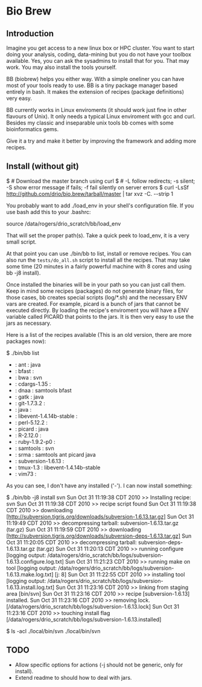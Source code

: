 # Bio Brew

## Introduction

Imagine you get access to a new linux box or HPC cluster. You want to start doing 
your analysis, coding, data-mining but you do not have your toolbox available. Yes, 
you can ask the sysadmins to install that for you. That may work. You may also install
the tools yourself. 

BB (biobrew) helps you either way. With a simple oneliner you can have most of your
tools ready to use.  BB is a tiny package manager based entirely in bash. It makes the 
extension of recipes (package definitions) very easy. 

BB currently works in Linux enviroments (it should work just fine in other flavours of 
Unix). It only needs a typical Linux enviroment with gcc and curl. Besides my classic 
and inseparable unix tools bb comes with some bioinformatics gems.  

Give it a try and make it better by improving the framework and adding more recipes.

## Install (without git)

$ # Download the master branch using curl
$ # -L follow redirects; -s silent; -S show error message if fails; -f fail silently on server errors
$ curl -LsSf http://github.com/drio/bio.brew/tarball/master | tar xvz -C. --strip 1

You probably want to add ./load_env in your shell's configuration file. If you use bash add
this to your .bashrc:

source /data/rogers/drio_scratch/bb/load_env    

That will set the proper path(s). Take a quick peek to load_env, it is a very small script.

At that point you can use ./bin/bb to list, install or remove recipes. You can also run the 
``tests/do_all.sh`` script to install all the recipes. That may take some time (20 minutes 
in a fairly powerful machine with 8 cores and using bb -j8 install).

Once installed the binaries will be in your path so you can just call them. Keep in mind 
some recipes (packages) do not generate binary files, for those cases, bb creates special
scripts (log/*.sh) and the necessary ENV vars are created. For example, picard is a bunch
of jars that cannot be executed directly. By loading the recipe's enviroment you will 
have a ENV variable called PICARD that points to the jars. It is then very easy to 
use the jars as necessary.

Here is a list of the recipes available (This is an old version, there are more 
packages now):

$ ./bin/bb list
- : ant                      :  java
- : bfast                    :  
- : bwa                      :  svn
- : cdargs-1.35              :  
- : dnaa                     :  samtools bfast
- : gatk                     :  java
- : git-1.7.3.2              :  
- : java                     :  
- : libevent-1.4.14b-stable  :  
- : perl-5.12.2              :  
- : picard                   :  java
- : R-2.12.0                 :  
- : ruby-1.9.2-p0            :  
- : samtools                 :  svn
- : srma                     :  samtools ant picard java
- : subversion-1.6.13        : 
- : tmux-1.3                 :  libevent-1.4.14b-stable
- : vim73                    :  

As you can see, I don't have any installed ('-'). I can now install something:

$ ./bin/bb -j8 install svn
Sun Oct 31 11:19:38 CDT 2010 >> Installing recipe: svn
Sun Oct 31 11:19:38 CDT 2010 >> recipe script found
Sun Oct 31 11:19:38 CDT 2010 >> downloading [http://subversion.tigris.org/downloads/subversion-1.6.13.tar.gz]
Sun Oct 31 11:19:49 CDT 2010 >> decompressing tarball: subversion-1.6.13.tar.gz (tar.gz)
Sun Oct 31 11:19:59 CDT 2010 >> downloading [http://subversion.tigris.org/downloads/subversion-deps-1.6.13.tar.gz]
Sun Oct 31 11:20:05 CDT 2010 >> decompressing tarball: subversion-deps-1.6.13.tar.gz (tar.gz)
Sun Oct 31 11:20:13 CDT 2010 >> running configure [logging output: /data/rogers/drio_scratch/bb/logs/subversion-1.6.13.configure.log.txt]
Sun Oct 31 11:21:23 CDT 2010 >> running make on tool [logging output: /data/rogers/drio_scratch/bb/logs/subversion-1.6.13.make.log.txt] [j: 8]
Sun Oct 31 11:22:55 CDT 2010 >> installing tool [logging output: /data/rogers/drio_scratch/bb/logs/subversion-1.6.13.install.log.txt]
Sun Oct 31 11:23:16 CDT 2010 >> linking from staging area [bin/svn]
Sun Oct 31 11:23:16 CDT 2010 >> recipe [subversion-1.6.13] installed.
Sun Oct 31 11:23:16 CDT 2010 >> removing lock. [/data/rogers/drio_scratch/bb/logs/subversion-1.6.13.lock]
Sun Oct 31 11:23:16 CDT 2010 >> touching install flag [/data/rogers/drio_scratch/bb/logs/subversion-1.6.13.installed]

$ ls -acl ./local/bin/svn
./local/bin/svn

## TODO

+ Allow specific options for actions (-j should not be generic, only for install).
+ Extend readme to should how to deal with jars.
